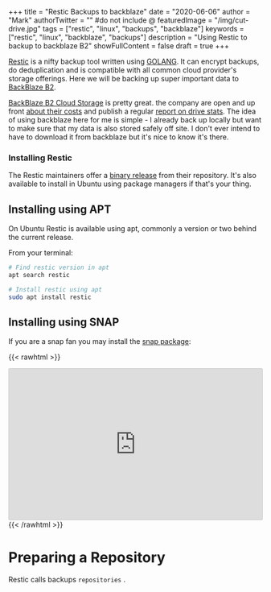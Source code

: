 +++
title = "Restic Backups to backblaze"
date = "2020-06-06"
author = "Mark"
authorTwitter = "" #do not include @
featuredImage = "/img/cut-drive.jpg"
tags = ["restic", "linux", "backups", "backblaze"]
keywords = ["restic", "linux", "backblaze", "backups"]
description = "Using Restic to backup to backblaze B2"
showFullContent = false
draft = true
+++

[Restic](https://restic.net) is a nifty backup tool written using
[GOLANG](https://golang.org/). It can encrypt backups, do deduplication and is
compatible with all common cloud provider's storage offerings. Here we will be
backing up super important data to [BackBlaze
B2](https://www.backblaze.com/b2/cloud-storage.html).

[BackBlaze B2 Cloud Storage](https://www.backblaze.com/b2/docs/) is pretty
great. the company are open and up front [about their
costs](https://www.backblaze.com/b2/cloud-storage-pricing.html) and publish a
regular [report on drive stats](https://www.backblaze.com/blog/). The idea of
using backblaze here for me is simple - I already back up locally but want to
make sure that my data is also stored safely off site. I don't ever intend to
have to download it from backblaze but it's nice to know it's there.

### Installing Restic

The Restic maintainers offer a [binary
release](https://github.com/restic/restic/releases) from their repository. It's
also available to install in Ubuntu using package managers if that's your thing.

## Installing using APT

On Ubuntu Restic is available using apt, commonly a version or two behind the
current release.

From your terminal:

```bash
# Find restic version in apt
apt search restic

# Install restic using apt
sudo apt install restic
```

## Installing using SNAP

If you are a snap fan you may install the [snap
package](https://snapcraft.io/restic):

{{< rawhtml >}}

<iframe src="https://snapcraft.io/restic/embedded?button=black" frameborder="0" width="100%" height="300px" style="border: 1px solid #CCC; border-radius: 2px; "></iframe>
{{< /rawhtml >}}

# Preparing a Repository

Restic calls backups `repositories` .
